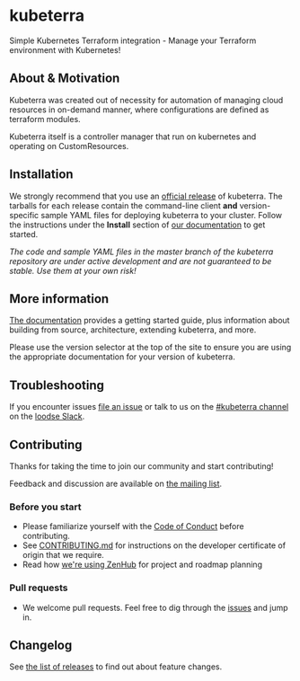 # kubeterra
Simple Kubernetes Terraform integration - Manage your Terraform environment with
Kubernetes!

## About & Motivation

Kubeterra was created out of necessity for automation of managing cloud
resources in on-demand manner, where configurations are defined as terraform
modules.

Kubeterra itself is a controller manager that run on kubernetes and operating on
CustomResources.

## Installation

We strongly recommend that you use an [official release][3] of kubeterra. The tarballs for each release contain the
command-line client **and** version-specific sample YAML files for deploying kubeterra to your cluster.
Follow the instructions under the **Install** section of [our documentation][21] to get started.

_The code and sample YAML files in the master branch of the kubeterra repository are under active development and are not guaranteed to be stable. Use them at your own risk!_

## More information

[The documentation][21] provides a getting started guide, plus information about building from source, architecture, extending kubeterra, and more.

Please use the version selector at the top of the site to ensure you are using the appropriate documentation for your version of kubeterra.

## Troubleshooting

If you encounter issues [file an issue][1] or talk to us on the [#kubeterra channel][12] on the [loodse Slack][15].

## Contributing

Thanks for taking the time to join our community and start contributing!

Feedback and discussion are available on [the mailing list][11].

### Before you start

* Please familiarize yourself with the [Code of Conduct][4] before contributing.
* See [CONTRIBUTING.md][2] for instructions on the developer certificate of origin that we require.
* Read how [we're using ZenHub][13] for project and roadmap planning

### Pull requests

* We welcome pull requests. Feel free to dig through the [issues][1] and jump in.

## Changelog

See [the list of releases][3] to find out about feature changes.

[1]: https://github.com/loodse/kubeterra/issues
[2]: https://github.com/loodse/kubeterra/blob/master/CONTRIBUTING.md
[3]: https://github.com/loodse/kubeterra/releases
[4]: https://github.com/loodse/kubeterra/blob/master/CODE_OF_CONDUCT.md

[11]: https://groups.google.com/forum/#!forum/projectkubeterra
[12]: https://loodse.slack.com/messages/kubeterra
[13]: https://github.com/loodse/kubeterra/blob/master/Zenhub.md
[15]: http://slack.loodse.io/

[21]: https://github.com/loodse/kubeterra/tree/master/docs
